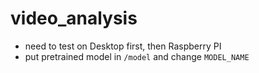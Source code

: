 # video_analysis
* need to test on Desktop first, then Raspberry PI
* put pretrained model in `/model` and change `MODEL_NAME` 
